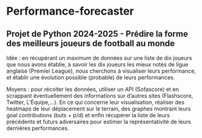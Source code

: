# Performance-forecaster

## Projet de Python 2024-2025 - Prédire la forme des meilleurs joueurs de football au monde

Idée : en récupérant un maximum de données sur une liste de dix joueurs que nous avons établie, à savoir les dix joueurs les mieux notés de ligue anglaise (Premier League), nous cherchons à visualiser leurs performance, et établir une évolution possible (probable) de leurs performances.

Moyens : pour récolter les données, utiliser un API (Sofascore) et en scrappant éventuellement des informations sur d’autres sites (Flashscore, Twitter, L’Équipe,...). En ce qui concerne leur visualisation, réaliser des heatmaps de leur déplacement sur le terrain, des graphes montrant leurs goal contributions (buts + p/d) et enfin récupérer la liste de leurs précédents et futurs adversaires pour estimer la représentativité de leurs dernières performances.

